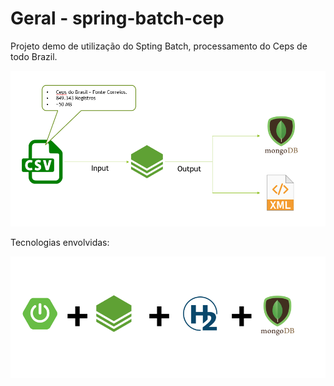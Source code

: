 # Geral - spring-batch-cep

Projeto demo de utilização do Spting Batch, processamento do Ceps de todo Brazil.

![Screenshot](demo.png)


Tecnologias envolvidas: 

![Screenshot](tecnologias.png)
